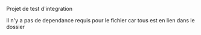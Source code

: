 Projet de test d'integration

Il n'y a pas de dependance requis pour le fichier car tous est en lien dans le dossier
